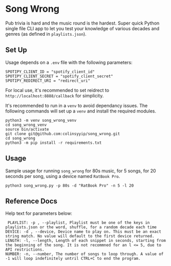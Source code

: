 # Song Wrong
Pub trivia is hard and the music round is the hardest. Super quick Python single file CLI app to let you test your knowledge of various decades and genres (as defined in `playlists.json`). 

## Set Up
Usage depends on a `.env` file with the following parameters:
```
SPOTIPY_CLIENT_ID = "spotify_client_id"
SPOTIPY_CLIENT_SECRET = "spotify_client_secret"
SPOTIPY_REDIRECT_URI = "redirect_uri"
```
For local use, it's recommended to set reidrect to `http://localhost:8888/callback` for simplicity.

It's recommended to run in a `venv` to avoid dependancy issues. The following commands will set up a `venv` and install the required modules.

```
python3 -m venv song_wrong_venv
cd song_wrong_venv
source bin/activate
git clone git@github.com:colinsyyip/song_wrong.git
cd song_wrong
python3 -m pip install -r requirements.txt
```

## Usage
Sample usage for running `song_wrong` for 80s music, for 5 songs, for 20 seconds per song, using a device named `RatBook Pro`.
```
python3 song_wrong.py -p 80s -d "RatBook Pro" -n 5 -l 20
```

## Reference Docs
Help text for parameters below: 
```
 PLAYLIST: -p , --playlist, Playlist must be one of the keys in playlists.json or the word, shuffle, for a random decade each time
DEVICE: -d , --device, Device name to play on. This must be an exact string match. No value will default to the first device returned.
LENGTH: -l, --length, Length of each snippet in seconds, starting from the beginning of the song. It is not recommned for an l <= 5, due to API restrictions.
NUMBER: -n, --number, The number of songs to loop through. A value of -1 will loop indefinitely untril CTRL+C to end the program.
```